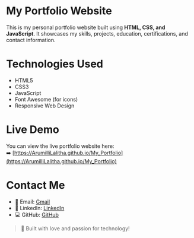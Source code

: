  # My Portfolio Website

This is my personal portfolio website built using **HTML, CSS, and JavaScript**. It showcases my skills, projects, education, certifications, and contact information.

 # Technologies Used

- HTML5
- CSS3
- JavaScript
- Font Awesome (for icons)
- Responsive Web Design


# Live Demo

You can view the live portfolio website here:  
➡️ [https://ArumilliLalitha.github.io/My_Portfolio](https://ArumilliLalitha.github.io/My_Portfolio)

# Contact Me

- 📧 Email: [Gmail](arumillilalitha2005@gmail.com)  
- 💼 LinkedIn: [LinkedIn](linkedin.com/in/padma-raga-veera-lalitha-arumilli-237009266)  
- 💻 GitHub: [GitHub](github.com/ArumilliLalitha)



> 🚀 Built with love and passion for technology!
